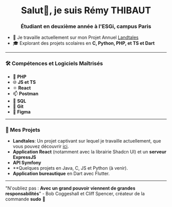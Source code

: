 <h1 align="center">Salut👋, je suis Rémy THIBAUT</h1>
<h3 align="center">Étudiant en deuxième année à l'ESGi, campus Paris</h3>

- 🌱 Je travaille actuellement sur mon Projet Annuel [Landtales](https://github.com/Hitoyu22/Landtales)
- 🎓 Explorant des projets scolaires en **C, Python, PHP, et TS et Dart**

---

### 🛠️ Compétences et Logiciels Maîtrisés

- 🐘 **PHP**
- 🌐 **JS et TS**
- ⚛️ **React**
- 📫 **Postman**
- 🐬 **SQL**
- 🐙 **Git**
- 🎨 **Figma**


---

### 🚀 Mes Projets

- **Landtales**: Un projet captivant sur lequel je travaille actuellement, que vous pouvez découvrir [ici](https://github.com/Hitoyu22/Landtales).
- **Application React** (notamment avec la librairie Shadcn UI) et un **serveur ExpressJS**
- **API Symfony**
- **Quelques projets en Java, C, JS et Python (à venir).
- **Application bureautique** en Dart avec Flutter.

---

"N'oubliez pas : **Avec un grand pouvoir viennent de grandes responsabilités**" - Bob Coggeshall et Cliff Spencer, créateur de la commande **sudo** 🐧

